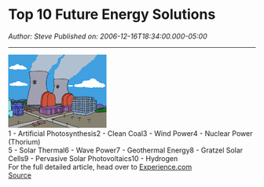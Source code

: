# Top 10 Future Energy Solutions

*Author: Steve*
*Published on: 2006-12-16T18:34:00.000-05:00*

---

[![](snpp.gif)](http://bp3.blogger.com/_kfv2ADnjgQg/RYSEqR6ghFI/AAAAAAAAAEQ/PvEopWYcXrg/s1600-h/snpp.gif)  
1 - Artificial Photosynthesis2 - Clean Coal3 - Wind Power4 - Nuclear Power (Thorium)  
5 - Solar Thermal6 - Wave Power7 - Geothermal Energy8 - Gratzel Solar Cells9 - Pervasive Solar Photovoltaics10 - Hydrogen  
For the full detailed article, head over to [Experience.com](http://blogs.experience.com/Patrick/2006/12/top-10-future-energy-solutions.html)  
[Source](http://blogs.experience.com/Patrick/2006/12/top-10-future-energy-solutions.html)